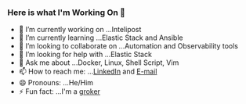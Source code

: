 ### Here is what I'm Working On 👋

- 🔭 I’m currently working on ...Intelipost
- 🌱 I’m currently learning ...Elastic Stack and Ansible
- 👯 I’m looking to collaborate on ...Automation and Observability tools
- 🤔 I’m looking for help with ...Elastic Stack
- 💬 Ask me about ...Docker, Linux, Shell Script, Vim
- 📫 How to reach me: ...[LinkedIn](https://www.linkedin.com/in/oacardoso/) and [E-mail](mailto:acardoso.ti@gmail.com)
- 😄 Pronouns: ...He/Him
- ⚡ Fun fact: ...I'm a [groker](https://en.wikipedia.org/wiki/Stranger_in_a_Strange_Land#Grok)
